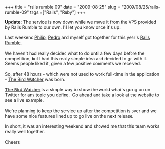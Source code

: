 +++ 
title = "rails rumble 09"
date = "2009-08-25"
slug = "2009/08/25/rails-rumble-09"
tags =["Rails", "Ruby"]
+++

<p>
<strong>Update:</strong> The service is now down while we move it from the VPS provided by Rails Rumble to our own. I'll let you know once it's up.<br><br>Last weekend <a href="http://www.ivercore.com/" target="_blank">Philip</a>, <a href="http://www.pedropimentel.com/" target="_blank">Pedro</a> and myself got together for this year's <a href="http://railsrumble.com/" target="_blank">Rails Rumble</a>.<br><br>We haven't had really decided what to do until a few days before the competition, but I had this really simple idea and decided to go with it. Seems people liked it, given a few positive comments we received.<br><br>So, after 48 hours - which were not used to work full-time in the application - <a href="http://birdwatcher.r09.railsrumble.com/">The Bird Watcher</a> was born.<br><br><a href="http://birdwatcher.r09.railsrumble.com/">The Bird Watcher</a> is a simple way to show the world what's going on on Twitter for any topic you define.  Go ahead and take a look at the website to see a live example.<br><br>We're planning to keep the service up after the competition is over and we have some nice features lined up to go live on the next release.<br><br>In short, it was an interesting weekend and showed me that this team works really well together.<br><br>Cheers
</p>

